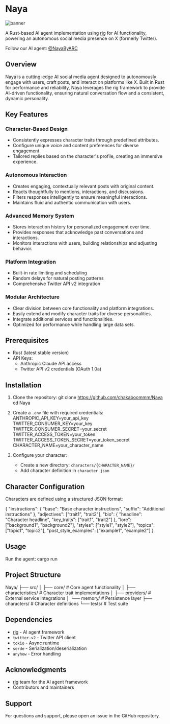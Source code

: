 # Naya

![banner](https://pbs.twimg.com/profile_banners/1867971435546714112/1734194600/1500x500)

A Rust-based AI agent implementation using [rig](https://github.com/0xPlaygrounds/rig) for AI functionality, powering an autonomous social media presence on X (formerly Twitter).

Follow our AI agent: [@NayaByARC](https://x.com/NayaByArc)

## Overview

Naya is a cutting-edge AI social media agent designed to autonomously engage with users, craft posts, and interact on platforms like X. Built in Rust for performance and reliability, Naya leverages the rig framework to provide AI-driven functionality, ensuring natural conversation flow and a consistent, dynamic personality.

## Key Features

### Character-Based Design
- Consistently expresses character traits through predefined attributes.
- Configure unique voice and content preferences for diverse engagement.
- Tailored replies based on the character's profile, creating an immersive experience.

### Autonomous Interaction
- Creates engaging, contextually relevant posts with original content.
- Reacts thoughtfully to mentions, interactions, and discussions.
- Filters responses intelligently to ensure meaningful interactions.
- Maintains fluid and authentic communication with users.

### Advanced Memory System
- Stores interaction history for personalized engagement over time.
- Provides responses that acknowledge past conversations and interactions.
- Monitors interactions with users, building relationships and adjusting behavior.

### Platform Integration
- Built-in rate limiting and scheduling
- Random delays for natural posting patterns
- Comprehensive Twitter API v2 integration

### Modular Architecture
- Clear division between core functionality and platform integrations.
- Easily extend and modify character traits for diverse personalities.
- Integrate additional services and functionalities.
- Optimized for performance while handling large data sets.

## Prerequisites

- Rust (latest stable version)
- API Keys:
  - Anthropic Claude API access
  - Twitter API v2 credentials (OAuth 1.0a)

## Installation

1. Clone the repository:
git clone https://github.com/chakaboommm/Naya
cd Naya

2. Create a `.env` file with required credentials:
ANTHROPIC_API_KEY=your_api_key
TWITTER_CONSUMER_KEY=your_key
TWITTER_CONSUMER_SECRET=your_secret
TWITTER_ACCESS_TOKEN=your_token
TWITTER_ACCESS_TOKEN_SECRET=your_token_secret
CHARACTER_NAME=your_character_name

3. Configure your character:
   - Create a new directory: `characters/{CHARACTER_NAME}/`
   - Add character definition in `character.json`

## Character Configuration

Characters are defined using a structured JSON format:

{
  "instructions": {
    "base": "Base character instructions",
    "suffix": "Additional instructions"
  },
  "adjectives": ["trait1", "trait2"],
  "bio": {
    "headline": "Character headline",
    "key_traits": ["trait1", "trait2"]
  },
  "lore": ["background1", "background2"],
  "styles": ["style1", "style2"],
  "topics": ["topic1", "topic2"],
  "post_style_examples": ["example1", "example2"]
}

## Usage

Run the agent:
cargo run

## Project Structure

Naya/
├── src/
│   ├── core/           # Core agent functionality
│   ├── characteristics/ # Character trait implementations
│   ├── providers/      # External service integrations
│   └── memory/         # Persistence layer
├── characters/         # Character definitions
└── tests/             # Test suite

## Dependencies

- [rig](https://github.com/0xPlaygrounds/rig) - AI agent framework
- `twitter-v2` - Twitter API client
- `tokio` - Async runtime
- `serde` - Serialization/deserialization
- `anyhow` - Error handling


## Acknowledgments

- [rig](https://github.com/0xPlaygrounds/rig) team for the AI agent framework
- Contributors and maintainers

## Support

For questions and support, please open an issue in the GitHub repository.
